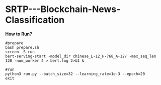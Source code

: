 # SRTP---Blockchain-News-Classification

**How to Run?**
```
#prepare
bash prepare.sh
screen -S run
bert-serving-start -model_dir chinese_L-12_H-768_A-12/ -max_seq_len 128 -num_worker 4 > bert.log 2>&1 &

#run
python3 run.py --batch_size=32 --learning_rate=1e-3 --epoch=20
exit
```
